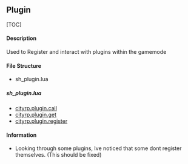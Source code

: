 
## Plugin

[TOC]

#### Description
Used to Register and interact with plugins within the gamemode

#### File Structure
* sh_plugin.lua
##### sh_plugin.lua
	
* [cityrp.plugin.call](Plugins/Shared/cityrp.plugin.call)
* [cityrp.plugin.get](Plugins/Shared/cityrp.plugin.get)
* [cityrp.plugin.register](Plugins/Shared/cityrp.plugin.register)


#### Information

* Looking through some plugins, Ive noticed that some dont register themselves. (This should be fixed)